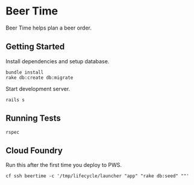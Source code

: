 # Beer Time

Beer Time helps plan a beer order.

## Getting Started

Install dependencies and setup database.
```
bundle install
rake db:create db:migrate
```

Start development server.
```
rails s
```

## Running Tests
```
rspec
```

## Cloud Foundry

Run this after the first time you deploy to PWS.
```
cf ssh beertime -c '/tmp/lifecycle/launcher "app" "rake db:seed" ""'
```
